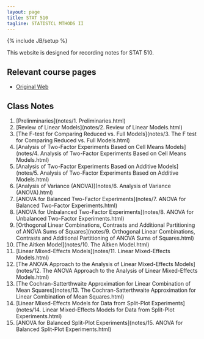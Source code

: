 ```yaml
---
layout: page
title: STAT 510
tagline: STATISTCL MTHODS II
---
```

{% include JB/setup %}

This website is designed for recording notes for STAT 510. 


## Relevant course pages

- [Original Web](https://dnett.github.io/S510/stat510.html)


## Class Notes 

1. [Prelinminaries](notes/1. Preliminaries.html)
2. [Review of Linear Models](notes/2. Review of Linear Models.html)
3. [The F-test for Comparing Reduced vs. Full Models](notes/3. The F test for Comparing Reduced vs. Full Models.html)
4. [Analysis of Two-Factor Experiments Based on Cell Means Models](notes/4. Analysis of Two-Factor Experiments Based on Cell Means Models.html)
5. [Analysis of Two-Factor Experiments Based on Additive Models](notes/5. Analysis of Two-Factor Experiments Based on Additive Models.html)
6. [Analysis of Variance (ANOVA)](notes/6. Analysis of Variance (ANOVA).html)
7. [ANOVA for Balanced Two-Factor Experiments](notes/7. ANOVA for Balanced Two-Factor Experiments.html)
8. [ANOVA for Unbalanced Two-Factor Experiments](notes/8. ANOVA for Unbalanced Two-Factor Experiments.html)
9. [Orthogonal Linear Combinations, Contrasts and Additional Partitioning of ANOVA Sums of Squares](notes/9. Orthogonal Linear Combinations, Contrasts and Additional Partitioning of ANOVA Sums of Squares.html)
10. [The Aitken Model](notes/10. The Aitken Model.html)
11. [Linear Mixed-Effects Models](notes/11. Linear Mixed-Effects Models.html)
12. [The ANOVA Approach to the Analysis of Linear Mixed-Effects Models](notes/12. The ANOVA Approach to the Analysis of Linear Mixed-Effects Models.html)
13. [The Cochran-Satterthwaite Approximation for Linear Combination of Mean Squares](notes/13. The Cochran-Satterthwaite Approximation for Linear Combination of Mean Squares.html)
14. [Linear Mixed-Effects Models for Data from Split-Plot Experiments](notes/14. Linear Mixed-Effects Models for Data from Split-Plot Experiments.html)
15. [ANOVA for Balanced Split-Plot Experiments](notes/15. ANOVA for Balanced Split-Plot Experiments.html)

